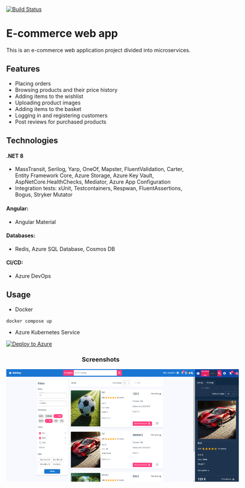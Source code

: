[![Build Status](https://dev.azure.com/lewy64/WebShop/_apis/build/status%2Ftests%2FRun%20Basket%20Api%20tests?branchName=master)](https://dev.azure.com/lewy64/WebShop/_build/latest?definitionId=2&branchName=master)

# E-commerce web app

This is an e-commerce web application project divided into microservices.

## Features
* Placing orders
* Browsing products and their price history
* Adding items to the wishlist
* Uploading product images
* Adding items to the basket
* Logging in and registering customers
* Post reviews for purchased products

## Technologies
#### .NET 8
* MassTransit, Serilog, Yarp, OneOf, Mapster, FluentValidation, Carter,
  Entity Framework Core, Azure Storage, Azure Key Vault, AspNetCore.HealthChecks, Mediator, Azure App Configuration
* Integration tests: xUnit, Testcontainers, Respwan, FluentAssertions, Bogus, Stryker Mutator
#### Angular:
* Angular Material
#### Databases: 
* Redis, Azure SQL Database, Cosmos DB
#### CI/CD:
* Azure DevOps

## Usage

* Docker
```
docker compose up
```
* Azure Kubernetes Service


[![Deploy to Azure](https://aka.ms/deploytoazurebutton)](https://portal.azure.com/#create/Microsoft.Template/uri/https%3A%2F%2Fraw.githubusercontent.com%2Flewy256%2FWebShop%2Fmaster%2F.azure%2Finfrastructure%2Ftemplate.json)

<h3 align="center">Screenshots</h3>
<div align="center" style="display: flex; justify-content: space-between;">
  <img src=https://github.com/lewy256/WebShop/blob/master/images/1.png height=300p>
  <img src=https://github.com/lewy256/WebShop/blob/master/images/3.png height=300px>
</div>



